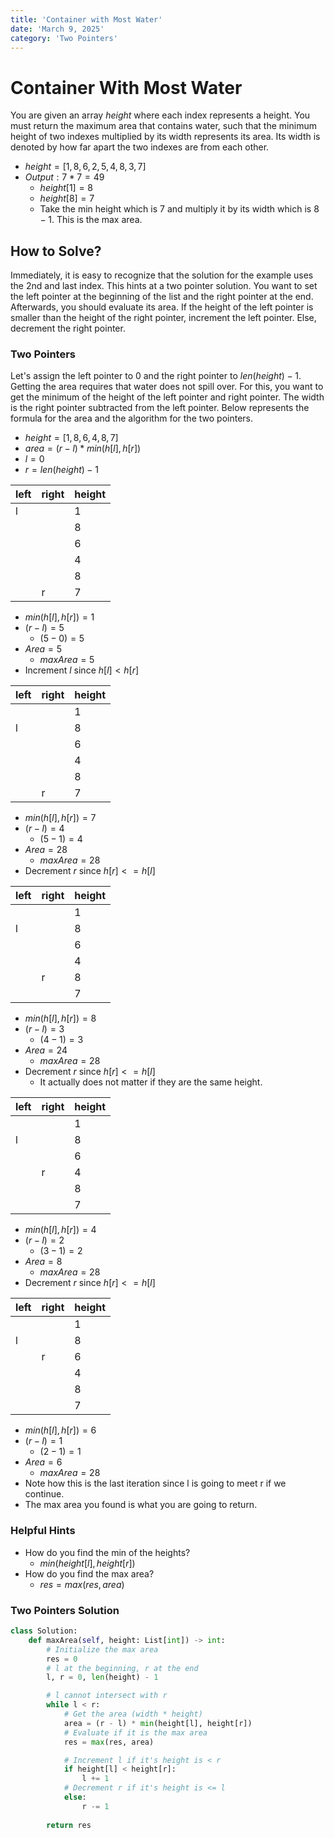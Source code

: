 ```yaml
---
title: 'Container with Most Water'
date: 'March 9, 2025'
category: 'Two Pointers'
---
```


# Container With Most Water

You are given an array $height$ where each index represents a height. You must return the maximum area that contains water, such that the minimum height of two indexes multiplied by its width represents its area. Its width is denoted by how far apart the two indexes are from each other.

- $height = [1, 8, 6, 2, 5, 4, 8, 3, 7]$
- $Output: 7 * 7 = 49$
    - $height[1] = 8$
    - $height[8] = 7$
    - Take the min height which is $7$ and multiply it by its width which is $8 - 1$. This is the max area.

## How to Solve?

Immediately, it is easy to recognize that the solution for the example uses the 2nd and last index. This hints at a two pointer solution. You want to set the left pointer at the beginning of the list and the right pointer at the end. Afterwards, you should evaluate its area. If the height of the left pointer is smaller than the height of the right pointer, increment the left pointer. Else, decrement the right pointer.

### Two Pointers

Let's assign the left pointer to $0$ and the right pointer to $len(height) - 1$. Getting the area requires that water does not spill over. For this, you want to get the minimum of the height of the left pointer and right pointer. The width is the right pointer subtracted from the left pointer. Below represents the formula for the area and the algorithm for the two pointers.

- $height = [1, 8, 6, 4, 8, 7]$
- $area = (r - l) * min(h[l], h[r])$
- $l = 0$
- $r = len(height) - 1$

|   left    |   right   |   height  |
|   ---     |   ---     |   ---     |
|   l       |           |   1       |
|           |           |   8       |
|           |           |   6       |
|           |           |   4       |
|           |           |   8       |
|           |   r       |   7       |

- $min(h[l], h[r]) = 1$
- $(r - l) = 5$
    - $(5 - 0) = 5$
- $Area = 5$
    - $maxArea = 5$
- Increment $l$ since $h[l] < h[r]$

|   left    |   right   |   height  |
|   ---     |   ---     |   ---     |
|           |           |   1       |
|   l       |           |   8       |
|           |           |   6       |
|           |           |   4       |
|           |           |   8       |
|           |   r       |   7       |

- $min(h[l], h[r]) = 7$
- $(r - l) = 4$
    - $(5 - 1) = 4$
- $Area = 28$
    - $maxArea = 28$
- Decrement $r$ since $h[r] <= h[l]$

|   left    |   right   |   height  |
|   ---     |   ---     |   ---     |
|           |           |   1       |
|   l       |           |   8       |
|           |           |   6       |
|           |           |   4       |
|           |   r       |   8       |
|           |           |   7       |

- $min(h[l], h[r]) = 8$
- $(r - l) = 3$
    - $(4 - 1) = 3$
- $Area = 24$
    - $maxArea = 28$
- Decrement $r$ since $h[r] <= h[l]$
    - It actually does not matter if they are the same height.

|   left    |   right   |   height  |
|   ---     |   ---     |   ---     |
|           |           |   1       |
|   l       |           |   8       |
|           |           |   6       |
|           |   r       |   4       |
|           |           |   8       |
|           |           |   7       |

- $min(h[l], h[r]) = 4$
- $(r - l) = 2$
    - $(3 - 1) = 2$
- $Area = 8$
    - $maxArea = 28$
- Decrement $r$ since $h[r] <= h[l]$

|   left    |   right   |   height  |
|   ---     |   ---     |   ---     |
|           |           |   1       |
|   l       |           |   8       |
|           |   r       |   6       |
|           |           |   4       |
|           |           |   8       |
|           |           |   7       |

- $min(h[l], h[r]) = 6$
- $(r - l) = 1$
    - $(2 - 1) = 1$
- $Area = 6$
    - $maxArea = 28$
- Note how this is the last iteration since l is going to meet r if we continue.
- The max area you found is what you are going to return.

### Helpful Hints
- How do you find the min of the heights?
    - $min(height[l], height[r])$
- How do you find the max area?
    - $res = max(res, area)$

### Two Pointers Solution
```python
class Solution:
    def maxArea(self, height: List[int]) -> int:
        # Initialize the max area
        res = 0
        # l at the beginning, r at the end
        l, r = 0, len(height) - 1

        # l cannot intersect with r
        while l < r:
            # Get the area (width * height)
            area = (r - l) * min(height[l], height[r])
            # Evaluate if it is the max area
            res = max(res, area)

            # Increment l if it's height is < r
            if height[l] < height[r]:
                l += 1
            # Decrement r if it's height is <= l
            else:
                r -= 1
        
        return res